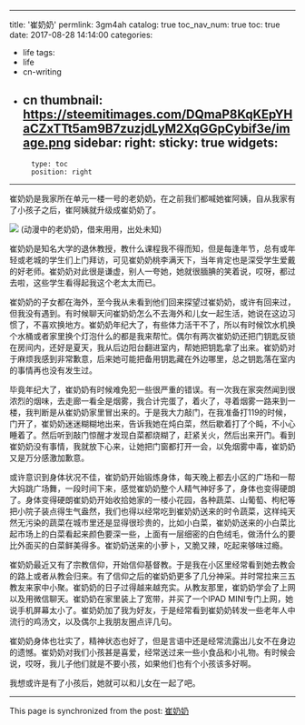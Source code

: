 
---
title: '崔奶奶'
permlink: 3gm4ah
catalog: true
toc_nav_num: true
toc: true
date: 2017-08-28 14:14:00
categories:
- life
tags:
- life
- cn-writing
- cn
thumbnail: https://steemitimages.com/DQmaP8KqKEpYHaCZxTTt5am9B7zuzjdLyM2XqGGpCybif3e/image.png
sidebar:
    right:
        sticky: true
widgets:
    -
        type: toc
        position: right
---


崔奶奶是我家所在单元一楼一号的老奶奶，在之前我们都喊她崔阿姨，自从我家有了小孩子之后，崔阿姨就升级成崔奶奶了。

![](https://steemitimages.com/DQmaP8KqKEpYHaCZxTTt5am9B7zuzjdLyM2XqGGpCybif3e/image.png)
(动漫中的老奶奶，借来用用，出处未知)

崔奶奶是知名大学的退休教授，教什么课程我不得而知，但是每逢年节，总有或年轻或老城的学生们上门拜访，可见崔奶奶桃李满天下，当年肯定也是深受学生爱戴的好老师。崔奶奶对此很是谦虚，别人一夸她，她就很腼腆的笑着说，哎呀，都过去啦，这些学生看得起我这个老太太而已。

崔奶奶的子女都在海外，至今我从未看到他们回来探望过崔奶奶，或许有回来过，但我没有遇到。有时候聊天问崔奶奶怎么不去海外和儿女一起生活，她说在这边习惯了，不喜欢换地方。崔奶奶年纪大了，有些体力活干不了，所以有时候饮水机换个水桶或者家里换个灯泡什么的都是我来帮忙。偶尔有两次崔奶奶还把门钥匙反锁在房间内，还好是夏天，我从后边阳台翻进室内，帮她把钥匙拿了出来。崔奶奶对于麻烦我感到非常歉意，后来她可能把备用钥匙藏在外边哪里，总之钥匙落在室内的事情再也没有发生过。

毕竟年纪大了，崔奶奶有时候难免犯一些很严重的错误。有一次我在家突然闻到很浓烈的烟味，去走廊一看全是烟雾，我合计完蛋了，着火了，寻着烟雾一路来到一楼，我判断是从崔奶奶家里冒出来的。于是我大力敲门，在我准备打119的时候，门开了，崔奶奶迷迷糊糊地出来，告诉我她在炖白菜，然后歇着打了个盹，不小心睡着了。然后听到敲门惊醒才发现白菜都烧糊了，赶紧关火，然后出来开门。看到崔奶奶没有事情，我就放下心来，让她把门窗都打开一会，以免烟雾中毒，崔奶奶又是万分感激加歉意。


或许意识到身体状况不佳，崔奶奶开始锻炼身体，每天晚上都去小区的广场和一帮大妈跳广场舞，一段时间下来，感觉崔奶奶整个人精气神好多了，身体也变得硬朗了。身体变得硬朗崔奶奶开始收拾她家的一楼小花园，各种蔬菜、山葡萄、枸杞等把小院子装点得生气盎然，我们也得以经常吃到崔奶奶送来的时令蔬菜，这样纯天然无污染的蔬菜在城市里还是显得很珍贵的，比如小白菜，崔奶奶送来的小白菜比起市场上的白菜看起来颜色要深一些，上面有一层细密的白色绒毛，做汤什么的要比外面买的白菜鲜美得多。崔奶奶送来的小萝卜，又脆又辣，吃起来够味过瘾。

崔奶奶最近又有了宗教信仰，开始信仰基督教。于是我在小区里经常看到她去教会的路上或者从教会归来。有了信仰之后的崔奶奶更多了几分神采。并时常拉来三五教友来家中小聚。崔奶奶的日子过得越来越充实。从教友那里，崔奶奶学会了上网以及用微信聊天。崔奶奶在家里装上了宽带，并买了一个IPAD MINI专门上网，她说手机屏幕太小了。崔奶奶加了我为好友，于是经常看到崔奶奶转发一些老年人中流行的鸡汤文，以及偶尔上我朋友圈点评几句。

崔奶奶身体也壮实了，精神状态也好了，但是言语中还是经常流露出儿女不在身边的遗憾。崔奶奶对我们小孩甚是喜爱，经常送过来一些小食品和小礼物。有时候会说，哎呀，我儿子他们就是不要小孩，如果他们也有个小孩该多好啊。

我想或许是有了小孩后，她就可以和儿女在一起了吧。

- - -

This page is synchronized from the post: [崔奶奶](https://steemit.com/@oflyhigh/3gm4ah)
